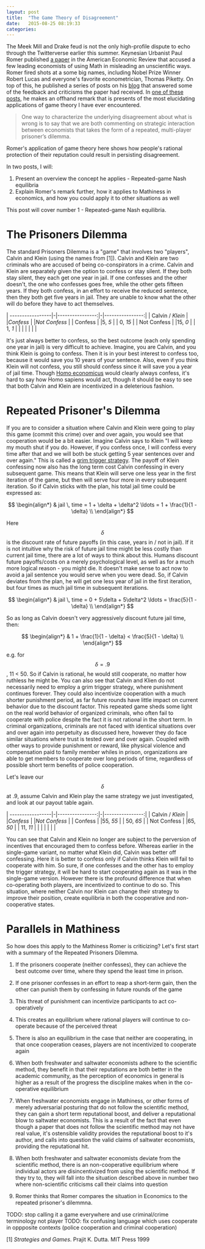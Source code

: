```yaml
---
layout: post
title:  "The Game Theory of Disagreement"
date:   2015-08-25 08:19:33
categories:
---
```


The Meek Mill and Drake feud is not the only high-profile dispute to echo through the Twitterverse earlier this summer.  Keynesian Urbanist Paul Romer published [a paper](http://paulromer.net/mathiness/) in the American Economic Review that accused a few leading economists of using Math in misleading an unscientific ways.  Romer fired shots at a some big names, including Nobel Prize Winner Robert Lucas and everyone's favorite econometrician, Thomas Piketty. On top of this, he published a series of posts on his [blog](http://paulromer.net/category/blog/) that answered some of the feedback and criticisms the paper had received. In [one of these posts](http://paulromer.net/freshwater-feedback-part-1-everybody-does-it/), he makes an offhand remark that is presents of the most elucidating applications of game theory I have ever encountered.

> One way to characterize the underlying disagreement about what is wrong is to say that we are both commenting on strategic interaction between economists that takes the form of a repeated, multi-player prisoner’s dilemma.

 Romer's application of game theory here shows how people's rational protection of their reputation could result in persisting disagreement.

In two posts, I will:

1. Present an overview the concept he applies - Repeated-game Nash equilibria
2. Explain Romer's remark further, how it applies to Mathiness in economics, and how you could apply it to other situations as well

This post will cover number 1 - Repeated-game Nash equilibria.

# The Prisoners Dilemma

The standard Prisoners Dilemma is a "game" that involves two "players", Calvin and Klein (using the names from [1]). Calvin and Klein are two criminals who are accused of being co-conspirators in a crime. Calvin and Klein are separately given the option to confess or stay silent. If they both stay silent, they each get one year in jail. If one confesses and the other doesn't, the one who confesses goes free, while the other gets fifteen years. If they both confess, in an effort to receive the reduced sentence, then they both get five years in jail. They are unable to know what the other will do before they have to act themselves.


| -----------------|-|----------------:|-|----------------:|
| Calvin / *Klein* | |*Confess*        | |*Not Confess*    |
| Confess          | |5, *5*           | |  0, *15*        |
| Not Confess      | |15, *0*          | |   1, *1*        |
|                  | |                 | |                 |


It's just always better to confess, so the best outcome (each only spending one year in jail) is very difficult to achieve. Imagine, you are Calvin, and you think Klein is going to confess. Then it is in your best interest to confess too, because it would save you 10 years of your sentence. Also, even if you think Klein will not confess, you still should confess since it will save you a year of jail time. Though [Homo economicus](https://en.wikipedia.org/wiki/Homo_economicus) would clearly always confess, it's hard to say how Homo sapiens would act, though it should be easy to see that both Calvin and Klein are incentivized in a deleterious fashion.

# Repeated Prisoner's Dilemma

If you are to consider a situation where Calvin and Klein were going to play this game (commit this crime) over and over again, you would see that cooperation would be a bit easier. Imagine Calvin says to Klein "I will keep my mouth shut if you do. However, if you confess once, I will confess every time after that and we will both be stuck getting 5 year sentences over and over again." This is called a [grim trigger strategy](https://en.wikipedia.org/wiki/Grim_trigger). The payoff of Klein confessing now also has the long term cost Calvin confessing in every subsequent game. This means that Klein will serve one less year in the first iteration of the game, but then will serve four more in every subsequent iteration. So if Calvin sticks with the plan, his total jail time could be expressed as:


$$
\begin{align*}
  & jail \, time = 1 + \delta + \delta^2 \ldots = 1 + \frac{1}{1 - \delta} \\
\end{align*}
$$

Here $$ \delta $$ is the discount rate of future payoffs (in this case, years in / not in jail). If it is not intuitive why the risk of future jail time might be less costly than current jail time, there are a lot of ways to think about this. Humans discount future payoffs/costs on a merely psychological level, as well as for a much more logical reason - you might die.  It doesn't make sense to act now to avoid a jail sentence you would serve when you were dead. So, if Calvin deviates from the plan, he will get one less year of jail in the first iteration, but four times as much jail time in subsequent iterations.  

$$
\begin{align*}
  & jail \, time = 0 + 5\delta + 5\delta^2 \ldots = \frac{5}{1 - \delta} \\
\end{align*}
$$

So as long as Calvin doesn't very aggressively discount future jail time, then:

$$
\begin{align*}
  & 1 + \frac{1}{1 - \delta} < \frac{5}{1 - \delta} \\
\end{align*}
$$

e.g. for  $$ \delta = .9 $$ , 11 < 50. So if Calvin is rational, he would still cooperate, no matter how ruthless he might be. You can also see that Calvin and Klien do not necessarily need to employ a grim trigger strategy, where punishment continues forever.  They could also incentivize cooperation with a much shorter punishment period, as far future rounds have little impact on current behavior due to the discount factor. This repeated game sheds some light on the real world behavior of organized criminals, who often fail to cooperate with police despite the fact it is not rational in the short term. In criminal organizations, criminals are not faced with identical situations over and over again into perpetuity as discussed here, however they do face similar situations where trust is tested over and over again. Coupled with other ways to provide punishment or reward, like physical violence and compensation paid to family member whiles in prison, organizations are able to get members to cooperate over long periods of time, regardless of possible short term benefits of police cooperation.

 Let's leave our $$ \delta $$  at .9, assume Calvin and Klein play the same strategy we just investigated, and look at our payout table again.


| -----------------|-|----------------:|-|----------------:|
| Calvin / *Klein* | |*Confess*        | |*Not Confess*    |
| Confess          | |55, *55*         | |  50, *65*       |
| Not Confess      | |65, *50*         | |  11, *11*       |
|                  | |                 | |                 |

You can see that Calvin and Klein no longer are subject to the perversion of incentives that encouraged them to confess before. Whereas earlier in the single-game variant, no matter what Klein did, Calvin was better off confessing. Here it is better to confess only if Calvin thinks Klein will fail to cooperate with him.  So sure, if one confesses and the other has to employ the trigger strategy, it will be hard to start cooperating again as it was in the single-game version.  However there is the profound difference that when co-operating both players, are incentivized to continue to do so.  This situation, where neither Calvin nor Klein can change their strategy to improve their position, create equilibria in both the cooperative and non-cooperative states.

# Parallels in Mathiness

So how does this apply to the Mathiness Romer is criticizing? Let's first start with a summary of the Repeated Prisoners Dilemma.

1. If the prisoners cooperate (neither confesses), they can achieve the best outcome over time, where they spend the least time in prison.
2. If one prisoner confesses in an effort to reap a short-term gain, then the other can punish them by confessing in future rounds of the game
3. This threat of punishment can incentivize participants to act co-operatively
4. This creates an equilibrium where rational players will continue to co-operate because of the perceived threat
5. There is also an equilibrium in the case that neither are cooperating, in that once cooperation ceases, players are not incentivized to cooperate again

1. When both freshwater and saltwater economists adhere to the scientific method, they benefit in that their reputations are both better in the academic community, as the perception of economics in general is higher as a result of the progress the discipline makes when in the co-operative equilibrium
2. When freshwater economists engage in Mathiness, or other forms of merely adversarial posturing that do not follow the scientific method, they can gain a short term reputational boost, and deliver a reputational blow to saltwater economists.  This is a result of the fact that even though a paper that does not follow the scientific method may not have real value, it's ostensible validity provides the reputational boost to it's author, and calls into question the valid claims of saltwater economists, providing the reputational hit.
3. When both freshwater and saltwater economists deviate from the scientific method, there is an non-cooperative equilibrium where individual actors are disincentivized from using the scientific method. If they try to, they will fall into the situation described above in number two where non-scientific criticisms call their claims into question
4. Romer thinks that
Romer compares the situation in Economics to the repeated prisoner's dilemmna.

TODO: stop calling it a game everywhere and use criminal/crime terminology not player
TODO: fix confusing language which uses cooperate in oppposite contexts (police cooperation and criminal cooperation)




[1] *Strategies and Games*. Prajit K. Dutta. MIT Press 1999

